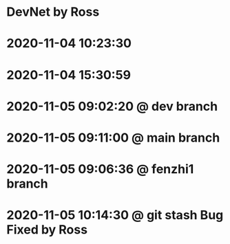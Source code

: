 # DevNet by Ross
# 2020-11-04 10:23:30
# 2020-11-04 15:30:59
# 2020-11-05 09:02:20 @ dev branch
# 2020-11-05 09:11:00 @ main branch
# 2020-11-05 09:06:36 @ fenzhi1 branch
# 2020-11-05 10:14:30 @ git stash Bug Fixed by Ross
